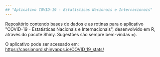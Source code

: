 ```yaml
---
## "Aplicativo COVID-19 - Estatísticas Nacionais e Internacionais"
---
```


Repositório contendo bases de dados e as rotinas para o aplicativo "COVID-19 - Estatísticas Nacionais e Internacionais", desenvolvido em R, através do pacote Shiny. Sugestões são sempre bem-vindas =). 

O aplicativo pode ser acessado em: https://cassianord.shinyapps.io/COVID_19_stats/

